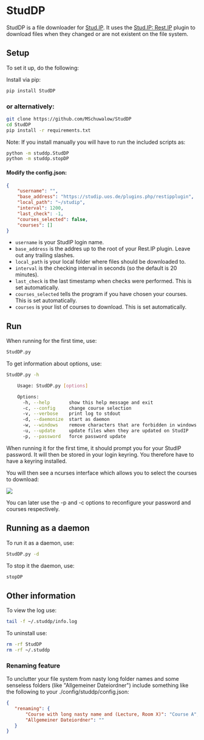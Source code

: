 # StudDP
StudDP is a file downloader for [Stud.IP](http://studip.de/). It uses the
[Stud.IP: Rest.IP](http://studip.github.io/studip-rest.ip/) plugin to download files
when they changed or are not existent on the file system.

## Setup

To set it up, do the following:

Install via pip:
```sh
pip install StudDP
```

### or alternatively:

```sh
git clone https://github.com/MSchuwalow/StudDP
cd StudDP
pip install -r requirements.txt
```

Note:
If you install manually you will have to run the included scripts as:
```sh
python -m studdp.StudDP
python -m studdp.stopDP
```

#### Modify the config.json:
```json
{
    "username": "",
    "base_address": "https://studip.uos.de/plugins.php/restipplugin",
    "local_path": "~/studip",
    "interval": 1200,
    "last_check": -1,
    "courses_selected": false,
    "courses": []
}
```

* `username` is your StudIP login name.
* `base_address` is the addres up to the root of your Rest.IP plugin. Leave out any trailing slashes.
* `local_path` is your local folder where files should be downloaded to.
* `interval` is the checking interval in seconds (so the default is 20 minutes).
* `last_check` is the last timestamp when checks were performed. This is set automatically.
* `courses_selected` tells the program if you have chosen your courses. This is set automatically.
* `courses` is your list of courses to download. This is set automatically.

## Run

When running for the first time, use:

```sh
StudDP.py
```

To get information about options, use:

```sh
StudDP.py -h

    Usage: StudDP.py [options]

    Options:
      -h, --help       show this help message and exit
      -c, --config     change course selection
      -v, --verbose    print log to stdout
      -d, --daemonize  start as daemon
      -w, --windows    remove characters that are forbidden in windows paths
      -u, --update     update files when they are updated on StudIP
      -p, --password   force password update
```

When running it for the first time, it should prompt you for your StudIP password. It will then be stored in your login keyring. You therefore have to have
a keyring installed.

You will then see a ncurses interface which allows you to select the courses to download:

![](https://cdn.rawgit.com/MSchuwalow/StudDP/develop/Screenshots/Curses.png)

You can later use the -p and -c options to reconfigure your password and courses respectively.

## Running as a daemon

To run it as a daemon, use:

```sh
StudDP.py -d
```

To stop it the daemon, use:

```sh
stopDP
```

## Other information

To view the log use:

```sh
tail -f ~/.studdp/info.log
```

To uninstall use:

```sh
rm -rf StudDP
rm -rf ~/.studdp
```

### Renaming feature

To unclutter your file system from nasty long folder names
and some senseless folders (like "Allgemeiner Dateiordner")
include something like the following to your ./config/studdp/config.json:

```json
{
   "renaming": {
       "Course with long nasty name and (Lecture, Room X)": "Course A",
       "Allgemeiner Dateiordner": ""
   }
}
```
